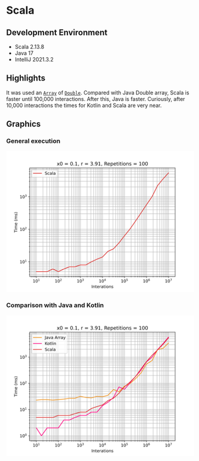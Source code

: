 # Scala

## Development Environment
  - Scala 2.13.8
  - Java 17
  - IntelliJ 2021.3.2

## Highlights
It was used an [`Array`](https://www.scala-lang.org/api/current/scala/Array.html) of 
[`Double`](https://www.scala-lang.org/api/current/scala/Double.html). Compared with Java Double array, Scala is faster 
until 100,000 interactions. After this, Java is faster. 
Curiously, after 10,000 interactions the times for Kotlin and Scala are very near. 

## Graphics
### General execution
![](./assets/scala.svg)
### Comparison with Java and Kotlin
![](./assets/java_array-kotlin-scala.svg)

